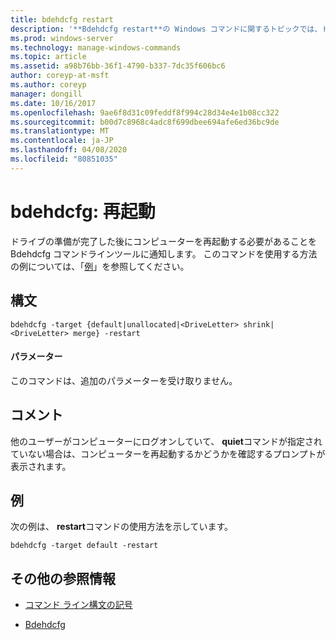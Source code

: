 ```yaml
---
title: bdehdcfg restart
description: '**Bdehdcfg restart**の Windows コマンドに関するトピックでは、ドライブの準備が完了した後にコンピューターを再起動する必要があることを bdehdcfg に指示しています。'
ms.prod: windows-server
ms.technology: manage-windows-commands
ms.topic: article
ms.assetid: a98b76bb-36f1-4790-b337-7dc35f606bc6
author: coreyp-at-msft
ms.author: coreyp
manager: dongill
ms.date: 10/16/2017
ms.openlocfilehash: 9ae6f8d31c09feddf8f994c28d34e4e1b08cc322
ms.sourcegitcommit: b00d7c8968c4adc8f699dbee694afe6ed36bc9de
ms.translationtype: MT
ms.contentlocale: ja-JP
ms.lasthandoff: 04/08/2020
ms.locfileid: "80851035"
---
```

# <a name="bdehdcfg-restart"></a>bdehdcfg: 再起動

ドライブの準備が完了した後にコンピューターを再起動する必要があることを Bdehdcfg コマンドラインツールに通知します。 このコマンドを使用する方法の例については、「[例](#BKMK_Examples)」を参照してください。

## <a name="syntax"></a>構文

```
bdehdcfg -target {default|unallocated|<DriveLetter> shrink|<DriveLetter> merge} -restart
```

#### <a name="parameters"></a>パラメーター

このコマンドは、追加のパラメーターを受け取りません。

## <a name="remarks"></a>コメント

他のユーザーがコンピューターにログオンしていて、 **quiet**コマンドが指定されていない場合は、コンピューターを再起動するかどうかを確認するプロンプトが表示されます。

## <a name="examples"></a><a name="BKMK_Examples"></a>例

次の例は、 **restart**コマンドの使用方法を示しています。

```
bdehdcfg -target default -restart
```

## <a name="additional-references"></a>その他の参照情報

- [コマンド ライン構文の記号](command-line-syntax-key.md)

- [Bdehdcfg](bdehdcfg.md)